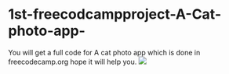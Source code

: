 <h1> 1st-freecodcampproject-A-Cat-photo-app-</h1>
You will get a full code for A cat photo app which is done in freecodecamp.org hope it will help you.
<img src="https://cdn.freecodecamp.org/curriculum/cat-photo-app/relaxing-cat.jpg">
